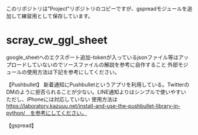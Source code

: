 このリポジトリは"Project"リポジトリのコピーですが、gspreadモジュールを追加して練習用として保存しています。


# scray_cw_ggl_sheet
google_sheetへのエクスポート追加-tokenが入っているjsonファイル等はアップロードしていないのでソースファイルの解説を参考に自作すること
外部モジュールの使用方法は下記を参考にしてください。

【Pushbullet】
新着通知にPushbulletというアプリを利用している。TwitterのDMのように拒否られることが少ない。LINE通知よりはシンプルで使いやすい
ただし、iPhoneには対応していない
使用方法は　https://laboratory.kazuuu.net/install-and-use-the-pushbullet-library-in-python/　を参考にしてください。

【gspread】







